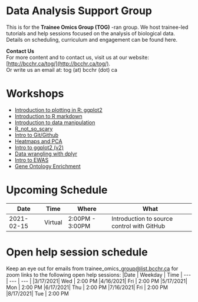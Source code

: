 # Data Analysis Support Group

This is for the **Trainee Omics Group (TOG)** -ran group. We host trainee-led tutorials and help sessions focused on the analysis of biological data. Details on scheduling, curriculum and engagement can be found here.

**Contact Us**   
For more content and to contact us, visit us at our website: [http://bcchr.ca/tog/](http://bcchr.ca/tog/).    
Or write us an email at: tog (at) bcchr (dot) ca

# Workshops
- [Introduction to plotting in R: ggplot2](workshops/2019-07-24_intro_to_ggplot2)
- [Introduction to R markdown](workshops/2019-09-05_intro_to_rmarkdown)
- [Introduction to data manipulation](workshops/2019-10-03_intro_to_data_manipulation)
- [R_not_so_scary](workshops/2019-10-31_R_not_so_scary)
- [Intro to Git/Github](workshops/2019-11-28_will_casazza)
- [Heatmaps and PCA](workshops/2020-05-26_Heatmaps_and_PCA)
- [Intro to ggplot2 (v2)](workshops/2020-07-09_intro-to-ggplot2_victor_yuan)
- [Data wrangling with dplyr](workshops/2020-07-23_data_wrangling_ak)
- [Intro to EWAS](workshops/2020-10-29_intro_to_ewas)
- [Gene Ontology Enrichment](workshops/2020-11-26_gene_ontology_enrichment)

# Upcoming Schedule
| Date | Time | Where | What |
| --- | --- | --- | --- |
| 2021-02-15| Virtual | 2:00PM - 3:00PM | Introduction to source control with GitHub |

# Open help session schedule
Keep an eye out for emails from trainee\_omics\_group@list.bcchr.ca for zoom links to the following open help sessions:
|Date	    |  Weekday |	Time
| --- | --- | --- |
|3/17/2021|	Wed     |	2:00 PM
|4/16/2021|	Fri     |	2:00 PM
|5/17/2021|	Mon     |	2:00 PM
|6/17/2021|	Thu     |	2:00 PM
|7/16/2021|	Fri     |	2:00 PM
|8/17/2021|	Tue     |	2:00 PM



